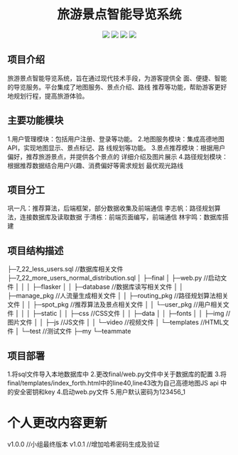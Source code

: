 <h1 align="center">旅游景点智能导览系统</h1>
<p align="center" style="margin-bottom:16px;">
    <img src="https://img.shields.io/badge/Flask-blue" />
    <img src="https://img.shields.io/badge/MySQL-red" />
    <img src="https://img.shields.io/badge/Node.js-green" />
    <img src="https://img.shields.io/badge/Python-yellow" />
</p>

## 项目介绍
旅游景点智能导览系统，旨在通过现代技术手段，为游客提供全
面、便捷、智能的导览服务。平台集成了地图服务、景点介绍、路线
推荐等功能，帮助游客更好地规划行程，提高旅游体验。

## 主要功能模块
1.用户管理模块：包括用户注册、登录等功能。
2.地图服务模块：集成高德地图API，实现地图显示、景点标记、路
线规划等功能。
3.景点推荐模块：根据用户偏好，推荐旅游景点，并提供各个景点的
详细介绍及图片展示
4.路径规划模块：根据推荐数据结合用户兴趣、消费偏好等需求规划
最优观光路线

## 项目分工
巩一凡：推荐算法，后端框架，部分数据收集及前端通信
李志帆：路径规划算法，连接数据库及读取数据
于清栋：前端页面编写，前端通信
林宇鸣：数据库搭建

## 项目结构描述
├─7_22_less_users.sql  //数据库相关文件
├─7_22_more_users_normal_distribution.sql
│
├─final
│  ├─web.py            //启动文件
│  │
│  ├─flasker
│  │  ├─database       //数据库读写相关文件
│  │  ├─manage_pkg     //人流量生成相关文件
│  │  ├─routing_pkg    //路径规划算法相关文件
│  │  ├─spot_pkg       //推荐算法及景点相关文件
│  │  └─user_pkg       //用户相关文件
│  │
│  ├─static
│  │  ├─css            //CSS文件
│  │  ├─data
│  │  ├─fonts
│  │  ├─img            //图片文件
│  │  ├─js             //JS文件
│  │  └─video          //视频文件
│  └─templates         //HTML文件
│
└─test                 //测试文件
    ├─my
    └─teammate

## 项目部署
1.将sql文件导入本地数据库中
2.更改final/web.py文件中关于数据库的配置
3.将final/templates/index_forth.html中的line40,line43改为自己高德地图JS api 中的安全密钥和key
4.启动web.py文件
5.用户默认密码为123456_1


# 个人更改内容更新
v1.0.0 //小组最终版本
v1.0.1 //增加哈希密码生成及验证
